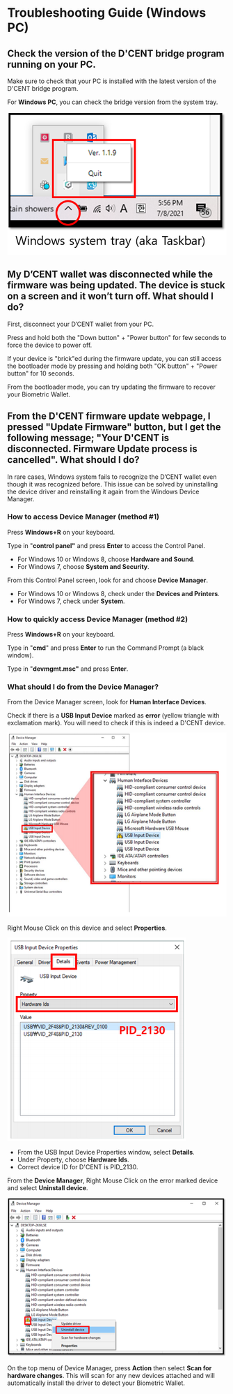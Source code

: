 # Troubleshooting Guide \(Windows PC\)

## Check the version of the D'CENT bridge program running on your PC.

Make sure to check that your PC is installed with the latest version of the D'CENT bridge program.

For **Windows PC**, you can check the bridge version from the system tray.

![](../../.gitbook/assets/fw03.png)

## My D’CENT wallet was disconnected while the firmware was being updated. The device is stuck on a screen and it won’t turn off. What should I do?

First, disconnect your D’CENT wallet from your PC. 

Press and hold both the "Down button" + "Power button" for few seconds to force the device to power off.  
  
If your device is "brick"ed during the firmware update, you can still access the bootloader mode by pressing and holding both "OK button" + "Power button" for 10 seconds. 

From the bootloader mode, you can try updating the firmware to recover your Biometric Wallet.

## From the D'CENT firmware update webpage, I pressed "Update Firmware" button, but I get the following message; "Your D'CENT is disconnected. Firmware Update process is cancelled". What should I do?

In rare cases, Windows system fails to recognize the D’CENT wallet even though it was recognized before. This issue can be solved by uninstalling the device driver and reinstalling it again from the Windows Device Manager.

### How to access Device Manager \(method \#1\)

Press **Windows+R** on your keyboard.

Type in "**control panel"** and press **Enter** to access the Control Panel. 

* For Windows 10 or Windows 8, choose **Hardware and Sound**.
* For Windows 7, choose **System and Security**.

From this Control Panel screen, look for and choose **Device Manager**.

* For Windows 10 or Windows 8, check under the **Devices and Printers**.
* For Windows 7, check under **System**.

### How to quickly access Device Manager \(method \#2\)

Press **Windows+R** on your keyboard.

Type in "**cmd**" and press **Enter** to run the Command Prompt \(a black window\).

Type in "**devmgmt.msc"** and press **Enter**.

### What should I do from the Device Manager?

From the Device Manager screen, look for **Human Interface Devices**.

Check if there is a **USB Input Device** marked as **error** \(yellow triangle with exclamation mark\). You will need to check if this is indeed a D'CENT device.

![](../../.gitbook/assets/image%20%28143%29.png)

Right Mouse Click on this device and select **Properties**.

![](../../.gitbook/assets/image%20%2839%29.png)

* From the USB Input Device Properties window, select **Details**.
* Under Property, choose **Hardware Ids**.
* Correct device ID for D'CENT is PID\_2130.

From the **Device Manager**, Right Mouse Click on the error marked device and select **Uninstall device**.

![](../../.gitbook/assets/troubleshooot_remove-error-device.png)

On the top menu of Device Manager, press **Action** then select **Scan for hardware changes**. This will scan for any new devices attached and will automatically install the driver to detect your Biometric Wallet.

